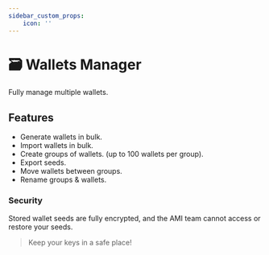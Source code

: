 ```yaml
---
sidebar_custom_props:
    icon: ''
---
```


# 🗃️ Wallets Manager

Fully manage multiple wallets.

## Features
- Generate wallets in bulk.
- Import wallets in bulk.
- Create groups of wallets. (up to 100 wallets per group).
- Export seeds.
- Move wallets between groups.
- Rename groups & wallets.

### Security
Stored wallet seeds are fully encrypted, and the AMI team cannot access or restore your seeds.  
> Keep your keys in a safe place!